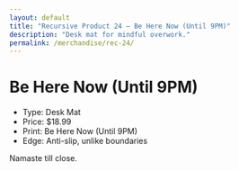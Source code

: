 ```yaml
---
layout: default
title: "Recursive Product 24 — Be Here Now (Until 9PM)"
description: "Desk mat for mindful overwork."
permalink: /merchandise/rec-24/
---
```


# Be Here Now (Until 9PM)

- Type: Desk Mat
- Price: $18.99
- Print: Be Here Now (Until 9PM)
- Edge: Anti-slip, unlike boundaries

Namaste till close.
